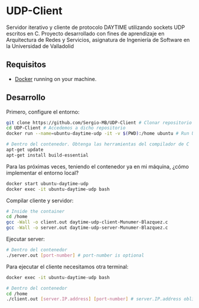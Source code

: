 # UDP-Client
Servidor iterativo y cliente de protocolo DAYTIME utilizando sockets UDP escritos en C. Proyecto desarrollado con fines de aprendizaje en Arquitectura de Redes y Servicios, asignatura de Ingeniería de Software en la Universidad de Valladolid

## Requisitos
- [Docker](https://www.docker.com/) running on your machine.

## Desarrollo

Primero, configure el entorno:
```bash
git clone https://github.com/Sergio-MB/UDP-Client # Clonar repositorio
cd UDP-Client # Accedemos a dicho repositorio
docker run --name=ubuntu-daytime-udp -it -v $(PWD):/home ubuntu # Run Ubuntu container sharing repository folder

# Dentro del contenedor. Obtenga las herramientas del compilador de C
apt-get update
apt-get install build-essential
```

Para las próximas veces, teniendo el contenedor ya en mi máquina, ¿cómo implementar el entorno local?
```bash
docker start ubuntu-daytime-udp
docker exec -it ubuntu-daytime-udp bash
```

Compilar cliente y servidor:
```bash
# Inside the container
cd /home
gcc -Wall -o client.out daytime-udp-client-Munumer-Blazquez.c
gcc -Wall -o server.out daytime-udp-server-Munumer-Blazquez.c
```

Ejecutar server:
```bash
# Dentro del contenedor
./server.out [port-number] # port-number is optional
```

Para ejecutar el cliente necesitamos otra terminal:
```bash
docker exec -it ubuntu-daytime-udp bash

# Dentro del contenedor
cd /home
./client.out [server.IP.address] [port-number] # server.IP.address obligatorio, port-number opcional
```

